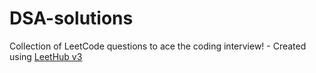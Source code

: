 # DSA-solutions
Collection of LeetCode questions to ace the coding interview! - Created using [LeetHub v3](https://github.com/raphaelheinz/LeetHub-3.0)
